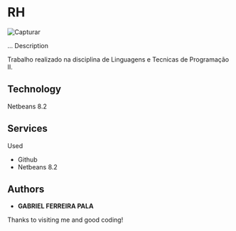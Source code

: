 # RH
  
![Capturar](https://user-images.githubusercontent.com/91754673/173707912-cc8350ae-f04c-4191-8c87-cf34992d52be.JPG)

... Description

Trabalho realizado na disciplina de Linguagens e Tecnicas de Programação II.
 
 
## Technology 
 
Netbeans 8.2
 

## Services
 Used
 
* Github
* Netbeans 8.2

## Authors
 
* **GABRIEL FERREIRA PALA**
 
 
Thanks to visiting me and good coding!
